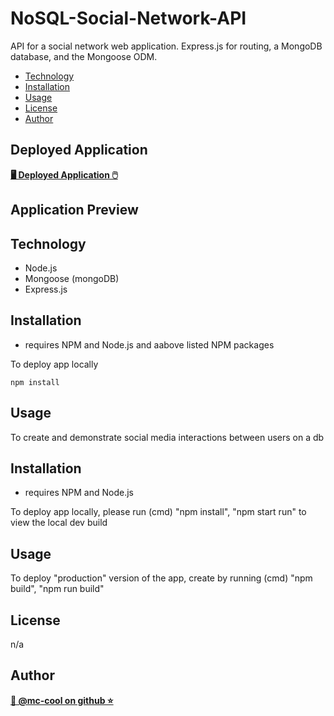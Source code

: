 # NoSQL-Social-Network-API
 API for a social network web application. Express.js for routing, a MongoDB database, and the Mongoose ODM.


- [Technology](#technology)
- [Installation](#installation)
- [Usage](#usage)
- [License](#license)
- [Author](#author)

## Deployed Application
**[🖥️ Deployed Application 🖱️](https://react-portfolio-mccool.herokuapp.com/)**

## Application Preview

## Technology
* Node.js
* Mongoose (mongoDB)
* Express.js

## Installation
* requires NPM and Node.js and aabove listed NPM packages

To deploy app locally

`npm install`


## Usage
To create and demonstrate social media interactions between users on a db

## Installation
* requires NPM and Node.js

To deploy app locally, please run (cmd) "npm install", "npm start run" to view the local dev build

## Usage
To deploy "production" version of the app, create by running (cmd) "npm build", "npm run build"

## License
n/a

## Author
**[🐉 @mc-cool on github ⭐](https://github.com/m-ccool)**
